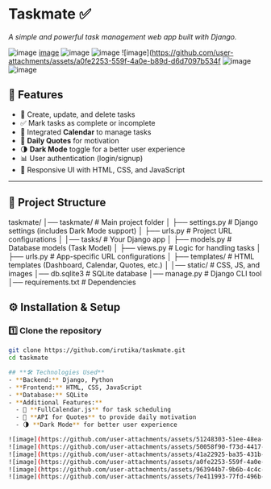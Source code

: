 # **Taskmate** ✅  
_A simple and powerful task management web app built with Django._

![image](https://github.com/user-attachments/assets/d00da368-0df7-4e54-bd4d-375c9fead0b0)
[image](https://github.com/user-attachments/assets/51248303-51ee-48ea-b75e-e2442ed8a304)
![image](https://github.com/user-attachments/assets/50058f90-f73d-4417-b78b-520cae6b20aa)
![image](https://github.com/user-attachments/assets/41a22925-ba35-431b-843a-6ae1959462b1)
![image](https://github.com/user-attachments/assets/a0fe2253-559f-4a0e-b89d-d6d7097b534f
![image](https://github.com/user-attachments/assets/963944b7-9b6b-4c4c-aefa-7040a65c9c64)
![image](https://github.com/user-attachments/assets/7e411993-77fd-496b-a47e-f8a7b37855e8)
 <!-- Replace with an actual image link -->

## **🚀 Features**
- 📝 Create, update, and delete tasks  
- ✅ Mark tasks as complete or incomplete  
- 📅 Integrated **Calendar** to manage tasks  
- 📜 **Daily Quotes** for motivation  
- 🌗 **Dark Mode** toggle for a better user experience  
- 📊 User authentication (login/signup)  
- 🎨 Responsive UI with HTML, CSS, and JavaScript  

---

## 📂 Project Structure
taskmate/
│── taskmate/ # Main project folder
│ ├── settings.py # Django settings (includes Dark Mode support)
│ ├── urls.py # Project URL configurations
│
│── tasks/ # Your Django app
│ ├── models.py # Database models (Task Model)
│ ├── views.py # Logic for handling tasks
│ ├── urls.py # App-specific URL configurations
│ ├── templates/ # HTML templates (Dashboard, Calendar, Quotes, etc.)
│
│── static/ # CSS, JS, and images
│── db.sqlite3 # SQLite database
│── manage.py # Django CLI tool
│── requirements.txt # Dependencies

## **⚙️ Installation & Setup**
### **1️⃣ Clone the repository**
```bash
git clone https://github.com/irutika/taskmate.git
cd taskmate

## **🛠️ Technologies Used**
- **Backend:** Django, Python  
- **Frontend:** HTML, CSS, JavaScript  
- **Database:** SQLite  
- **Additional Features:**  
  - 📅 **FullCalendar.js** for task scheduling  
  - 📜 **API for Quotes** to provide daily motivation  
  - 🌗 **Dark Mode** for better user experience  

![image](https://github.com/user-attachments/assets/51248303-51ee-48ea-b75e-e2442ed8a304)
![image](https://github.com/user-attachments/assets/50058f90-f73d-4417-b78b-520cae6b20aa)
![image](https://github.com/user-attachments/assets/41a22925-ba35-431b-843a-6ae1959462b1)
![image](https://github.com/user-attachments/assets/a0fe2253-559f-4a0e-b89d-d6d7097b534f
![image](https://github.com/user-attachments/assets/963944b7-9b6b-4c4c-aefa-7040a65c9c64)
![image](https://github.com/user-attachments/assets/7e411993-77fd-496b-a47e-f8a7b37855e8)






 
